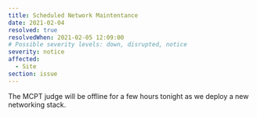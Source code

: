 ```yaml
---
title: Scheduled Network Maintentance
date: 2021-02-04
resolved: true
resolvedWhen: 2021-02-05 12:09:00
# Possible severity levels: down, disrupted, notice
severity: notice
affected:
  - Site
section: issue
---
```


The MCPT judge will be offline for a few hours tonight as we deploy a new networking stack.

